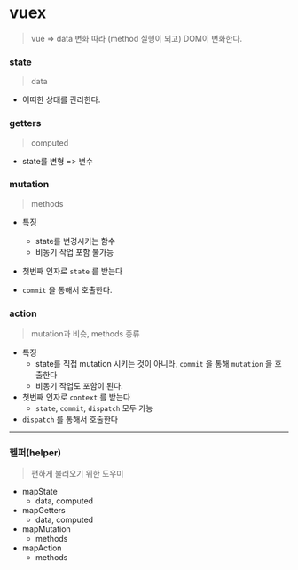 # vuex

> vue => data 변화 따라 (method 실행이 되고) DOM이 변화한다.

### state

> data

- 어떠한 상태를 관리한다.

### getters

> computed

- state를 변형 => 변수

### mutation

> methods

- 특징
  - state를 변경시키는 함수
  - 비동기 작업 포함 불가능

- 첫번째 인자로 `state` 를 받는다
- `commit` 을 통해서 호출한다.

### action

> mutation과 비슷, methods 종류

- 특징
  - state를 직접 mutation 시키는 것이 아니라,  `commit` 을 통해 `mutation` 을 호출한다
  - 비동기 작업도 포함이 된다.
- 첫번째 인자로 `context` 를 받는다
  - `state`, `commit`, `dispatch` 모두 가능
- `dispatch` 를 통해서 호출한다

---

### 헬퍼(helper)

> 편하게 불러오기 위한 도우미

- mapState
  - data, computed
- mapGetters
  - data, computed
- mapMutation
  - methods
- mapAction
  - methods